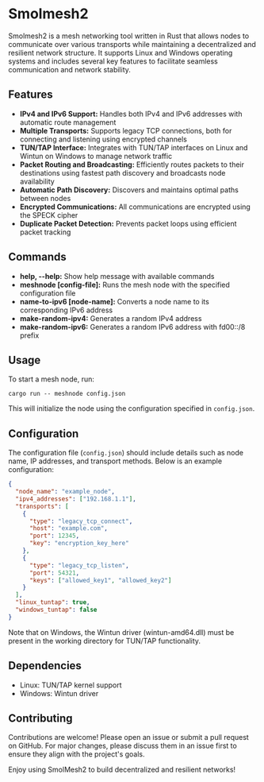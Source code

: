 # Smolmesh2

Smolmesh2 is a mesh networking tool written in Rust that allows nodes to communicate over various transports while maintaining a decentralized and resilient network structure. It supports Linux and Windows operating systems and includes several key features to facilitate seamless communication and network stability.

## Features

- **IPv4 and IPv6 Support:** Handles both IPv4 and IPv6 addresses with automatic route management
- **Multiple Transports:** Supports legacy TCP connections, both for connecting and listening using encrypted channels
- **TUN/TAP Interface:** Integrates with TUN/TAP interfaces on Linux and Wintun on Windows to manage network traffic
- **Packet Routing and Broadcasting:** Efficiently routes packets to their destinations using fastest path discovery and broadcasts node availability
- **Automatic Path Discovery:** Discovers and maintains optimal paths between nodes
- **Encrypted Communications:** All communications are encrypted using the SPECK cipher
- **Duplicate Packet Detection:** Prevents packet loops using efficient packet tracking

## Commands

- **help, --help:** Show help message with available commands
- **meshnode [config-file]:** Runs the mesh node with the specified configuration file
- **name-to-ipv6 [node-name]:** Converts a node name to its corresponding IPv6 address
- **make-random-ipv4:** Generates a random IPv4 address
- **make-random-ipv6:** Generates a random IPv6 address with fd00::/8 prefix

## Usage

To start a mesh node, run:
```
cargo run -- meshnode config.json
```
This will initialize the node using the configuration specified in `config.json`.

## Configuration

The configuration file (`config.json`) should include details such as node name, IP addresses, and transport methods. Below is an example configuration:

```json
{
  "node_name": "example_node",
  "ipv4_addresses": ["192.168.1.1"],
  "transports": [
    {
      "type": "legacy_tcp_connect",
      "host": "example.com",
      "port": 12345,
      "key": "encryption_key_here"
    },
    {
      "type": "legacy_tcp_listen",
      "port": 54321,
      "keys": ["allowed_key1", "allowed_key2"]
    }
  ],
  "linux_tuntap": true,
  "windows_tuntap": false
}
```

Note that on Windows, the Wintun driver (wintun-amd64.dll) must be present in the working directory for TUN/TAP functionality.

## Dependencies

- Linux: TUN/TAP kernel support
- Windows: Wintun driver

## Contributing

Contributions are welcome! Please open an issue or submit a pull request on GitHub. For major changes, please discuss them in an issue first to ensure they align with the project's goals.

Enjoy using SmolMesh2 to build decentralized and resilient networks!
